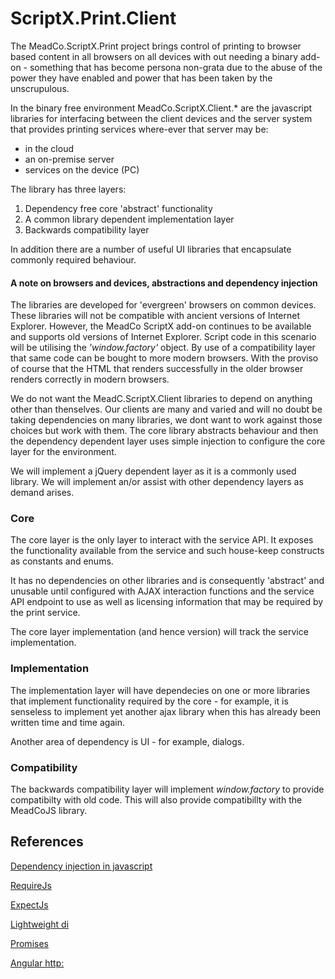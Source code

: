 # ScriptX.Print.Client
The MeadCo.ScriptX.Print project brings control of printing to browser based content in all browsers on all devices with
out needing a binary add-on - something that has become persona non-grata due to the abuse of the power they have enabled 
and power that has been taken by the unscrupulous.

In the binary free environment MeadCo.ScriptX.Client.* are the javascript libraries for interfacing between the client devices 
and the server system that provides printing services where-ever that server may be:
* in the cloud
* an on-premise server
* services on the device (PC)

The library has three layers:

1. Dependency free core 'abstract' functionality
2. A common library dependent implementation layer
3. Backwards compatibility layer

In addition there are a number of useful UI libraries that encapsulate commonly required behaviour.

#### A note on browsers and devices, abstractions and dependency injection

The libraries are developed for 'evergreen' browsers on common devices. These libraries will not be compatible with
ancient versions of Internet Explorer. However, the MeadCo ScriptX add-on continues to be available and supports old versions of Internet Explorer. 
Script code in this scenario will be utilising the *'window.factory'* object. By use of a compatibility layer that same code can be bought
to more modern browsers. With the proviso of course that the HTML that renders successfully in the older browser
renders correctly in modern browsers.

We do not want the MeadC.ScriptX.Client libraries to depend on anything other than thenselves. Our clients are many and varied and will no doubt be 
taking dependencies on many libraries, we dont want to work against those choices but work with them. The core library abstracts behaviour
and then the dependency dependent layer uses simple injection to configure the core layer for the environment.

We will implement a jQuery dependent layer as it is a commonly used library. We will implement an/or assist with other dependency layers as 
demand arises.

### Core
The core layer is the only layer to interact with the service API. It exposes the functionality available from the service and such house-keep constructs as constants and enums.

It has no dependencies on other libraries and is consequently 'abstract' and unusable until configured with AJAX interaction functions and the service API endpoint 
to use as well as licensing information that may be required by the print service.

The core layer implementation (and hence version) will track the service implementation. 

### Implementation
The implementation layer will have dependecies on one or more libraries that implement functionality required by the core - for example, it is senseless to implement
yet another ajax library when this has already been written time and time again.

Another area of dependency is UI - for example, dialogs.

### Compatibility
The backwards compatibility layer will implement *window.factory* to provide compatibilty with old code. This will also provide compatibillty with the MeadCoJS library.

## References

[Dependency injection in javascript](http://krasimirtsonev.com/blog/article/Dependency-injection-in-JavaScript)

[RequireJs](http://requirejs.org/)

[ExpectJs](https://github.com/Automattic/expect.js)

[Lightweight di](https://nickqizhu.github.io/di.js/)

[Promises](https://developers.google.com/web/fundamentals/getting-started/primers/promises)

[Angular http:](https://docs.angularjs.org/api/ng/service/$http)
